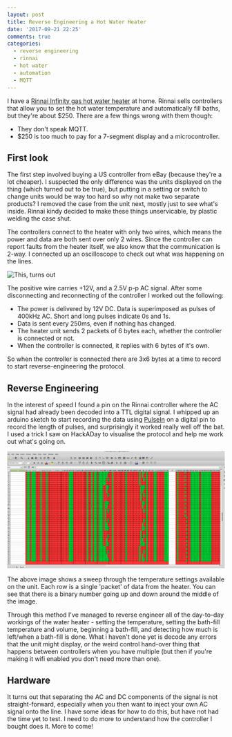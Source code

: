 ```yaml
---
layout: post
title: Reverse Engineering a Hot Water Heater
date: '2017-09-21 22:25'
comments: true
categories:
  - reverse engineering
  - rinnai
  - hot water
  - automation
  - MQTT
---
```


I have a [Rinnai Infinity gas hot water heater](https://rinnai.co.nz/water-heating-gas-hot-water-systems-rinnai-infinity-vt) at home. Rinnai sells controllers that allow you to set the hot water temperature and automatically fill baths, but they're about $250. There are a few things wrong with them though:

- They don't speak MQTT.
- $250 is too much to pay for a 7-segment display and a microcontroller.

## First look

The first step involved buying a US controller from eBay (because they're a lot cheaper). I suspected the only difference was the units displayed on the thing (which turned out to be true), but putting in a setting or switch to change units would be way too hard so why not make two separate products? I removed the case from the unit next, mostly just to see what's inside. Rinnai kindy decided to make these things unservicable, by plastic welding the case shut.

The controllers connect to the heater with only two wires, which means the power and data are both sent over only 2 wires. Since the controller can report faults from the heater itself, we also know that the communication is 2-way. I connected up an oscilloscope to check out what was happening on the lines.

![This, turns out](images/2017/09/NewFile2.png)

The positive wire carries +12V, and a 2.5V p-p AC signal.
After some disconnecting and reconnecting of the controller I worked out the following:

- The power is delivered by 12V DC. Data is superimposed as pulses of 400kHz AC. Short and long pulses indicate 0s and 1s.
- Data is sent every 250ms, even if nothing has changed.
- The heater unit sends 2 packets of 6 bytes each, whether the controller is connected or not.
- When the controller is connected, it replies with 6 bytes of it's own.

So when the controller is connected there are 3x6 bytes at a time to record to start reverse-engineering the protocol.

## Reverse Engineering

In the interest of speed I found a pin on the Rinnai controller where the AC signal had already been decoded into a TTL digital signal. I whipped up an arduino sketch to start recording the data using [PulseIn](https://www.arduino.cc/en/Reference/PulseIn) on a digital pin to record the length of pulses, and surprisingly it worked really well off the bat. I used a trick I saw on HackADay to visualise the protocol and help me work out what's going on.

![A temperature sweep](images/2017/09/Untitled.png)

The above image shows a sweep through the temperature settings available on the unit. Each row is a single 'packet' of data from the heater. You can see that there is a binary number going up and down around the middle of the image.

Through this method I've managed to reverse engineer all of the day-to-day workings of the water heater - setting the temperature, setting the bath-fill temperature and volume, beginning a bath-fill, and detecting how much is left/when a bath-fill is done. What i haven't done yet is decode any errors that the unit might display, or the weird control hand-over thing that happens between controllers when you have multiple (but then if you're making it wifi enabled you don't need more than one).

## Hardware

It turns out that separating the AC and DC components of the signal is not straight-forward, especially when you then want to inject your own AC signal onto the line. I have some ideas for how to do this, but have not had the time yet to test. I need to do more to understand how the controller I bought does it. More to come!
